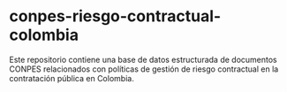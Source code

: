 # conpes-riesgo-contractual-colombia
Este repositorio contiene una base de datos estructurada de documentos CONPES relacionados con políticas de gestión de riesgo contractual en la contratación pública en Colombia.
